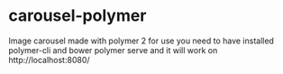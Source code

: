 # carousel-polymer
Image carousel made with polymer 2 
for use you need to have installed polymer-cli and bower
polymer serve and it will work on http://localhost:8080/
